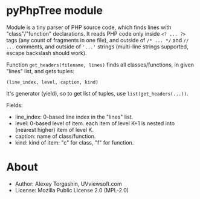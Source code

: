 # pyPhpTree module

Module is a tiny parser of PHP source code, which finds lines with "class"/"function" declarations. It reads PHP code only inside `<? ... ?>` tags (any count of fragments in one file), and outside of `/* ... */` and `// ...` comments, and outside of `'...'` strings (multi-line strings supported, escape backslash should work).

Function `get_headers(filename, lines)` finds all classes/functions, in given "lines" list, and gets tuples:

    (line_index, level, caption, kind)
    
It's generator (yield), so to get list of tuples, use `list(get_headers(...))`.
  
Fields:

- line_index: 0-based line index in the "lines" list.
- level: 0-based level of item. each item of level K+1 is nested into (nearest higher) item of level K.
- caption: name of class/function.
- kind: kind of item: "c" for class, "f" for function.

# About

- Author: Alexey Torgashin, UVviewsoft.com 
- License: Mozilla Public License 2.0 (MPL-2.0)
